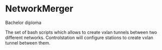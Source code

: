# NetworkMerger
Bachelor diploma

The set of bash scripts which allows to create vxlan tunnels between two different networks.
Controlstation will configure stations to create vxlan tunnel between them.
